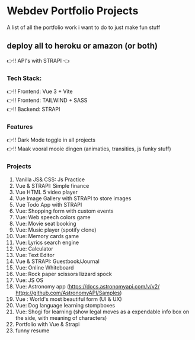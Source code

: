 # Webdev Portfolio Projects
A list of all the portfolio work i want to do to just make fun stuff

## deploy all to heroku or amazon (or both)
:point_right:!! API's with STRAPI :point_left:

### Tech Stack:
:point_right:!! Frontend: Vue 3  + Vite  
:point_right:!! Frontend: TAILWIND + SASS  
:point_right:!! Backend: STRAPI  



### Features  
:point_right:!! Dark Mode toggle in all projects  
:point_right:!! Maak vooral mooie dingen (animaties, transities, js funky stuff)  

### Projects  
1. Vanilla JS& CSS: Js Practice
2. Vue & STRAPI: Simple finance  
3. Vue HTML 5 video player
4. Vue Image Gallery with STRAPI to store images
5. Vue Todo App with STRAPI
6. Vue: Shopping form with custom events
7. Vue: Web speech colors game
8. Vue: Movie seat booking
9. Vue: Music player (spotify clone)
10. Vue: Memory cards game
11. Vue: Lyrics search engine
12. Vue: Calculator
13. Vue: Text Editor
14. Vue & STRAPI: Guestbook/Journal
15. Vue: Online Whiteboard
16. Vue: Rock paper scissors lizzard spock
17. Vue: JS OS
18. Vue: Astronomy app (https://docs.astronomyapi.com/v/v2/ https://github.com/AstronomyAPI/Samples)
19. Vue : World's most beautiful form (UI & UX)
25. Vue: Dog language learning stompboxes
26. Vue: Shogi for learning (show legal moves as a expendable info box on the side, with meaning of characters)  
27. Portfolio with Vue & Strapi  
28. funny resume
